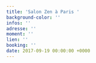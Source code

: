 ```yaml
---
title: 'Salon Zen à Paris '
background-color: ''
infos: ''
adresse: ''
moment: ''
lien: ''
booking: ''
date: 2017-09-19 00:00:00 +0000
---
```

